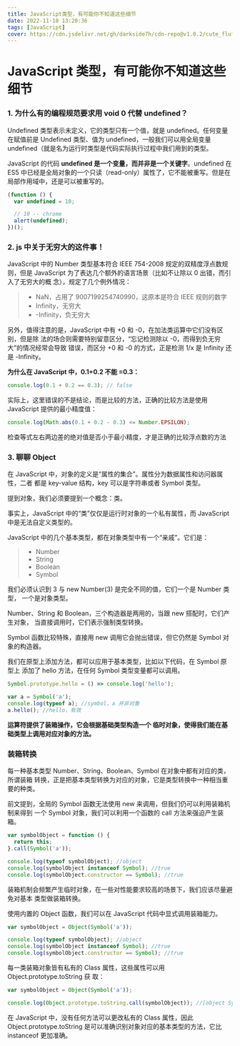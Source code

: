 ```yaml
---
title: JavaScript类型，有可能你不知道这些细节
date: 2022-11-10 13:20:36
tags: [JavaScript]
cover: https://cdn.jsdelivr.net/gh/darkside7h/cdn-repo@v1.0.2/cute_fluffy_cat_outdoors-wallpaper-1280x720.jpg
---
```


# JavaScript 类型，有可能你不知道这些细节

### 1. 为什么有的编程规范要求用 void 0 代替 undefined？

Undefined 类型表示未定义，它的类型只有一个值，就是 undefined。任何变量在赋值前是 Undefined 类型、值为 undefined，一般我们可以用全局变量 undefined（就是名为运行时类型是代码实际执行过程中我们用到的类型。

JavaScript 的代码 **undefined 是一个变量，而并非是一个关键字**。undefined 在 ES5 中已经是全局对象的一个只读（read-only）属性了，它不能被重写。但是在局部作用域中，还是可以被重写的。

```js
(function () {
  var undefined = 10;

  // 10 -- chrome
  alert(undefined);
})();
```

### 2. js 中关于无穷大的这件事！

JavaScript 中的 Number 类型基本符合 IEEE 754-2008 规定的双精度浮点数规则，但是 JavaScript 为了表达几个额外的语言场景（比如不让除以 0 出错，而引入了无穷大的概 念），规定了几个例外情况：

> - NaN，占用了 9007199254740990，这原本是符合 IEEE 规则的数字
> - Infinity，无穷大
> - -Infinity，负无穷大

另外，值得注意的是，JavaScript 中有 +0 和 -0，在加法类运算中它们没有区别，但是除 法的场合则需要特别留意区分，“忘记检测除以 -0，而得到负无穷大”的情况经常会导致 错误，而区分 +0 和 -0 的方式，正是检测 1/x 是 Infinity 还是 -Infinity。

**为什么在 JavaScript 中，0.1+0.2 不能 =0.3：**

```js
console.log(0.1 + 0.2 == 0.3); // false
```

实际上，这里错误的不是结论，而是比较的方法，正确的比较方法是使用 JavaScript 提供的最小精度值：

```js
console.log(Math.abs(0.1 + 0.2 - 0.3) <= Number.EPSILON);
```

检查等式左右两边差的绝对值是否小于最小精度，才是正确的比较浮点数的方法

### 3. 聊聊 Object

在 JavaScript 中，对象的定义是“属性的集合”。属性分为数据属性和访问器属性，二者 都是 key-value 结构，key 可以是字符串或者 Symbol 类型。

提到对象，我们必须要提到一个概念：类。

事实上，JavaScript 中的“类”仅仅是运行时对象的一个私有属性，而 JavaScript 中是无法自定义类型的。

JavaScript 中的几个基本类型，都在对象类型中有一个“亲戚”。它们是：

> - Number
> - String
> - Boolean
> - Symbol

我们必须认识到 3 与 new Number(3) 是完全不同的值，它们一个是 Number 类 型， 一个是对象类型。

Number、String 和 Boolean，三个构造器是两用的，当跟 new 搭配时，它们产生对象， 当直接调用时，它们表示强制类型转换。

Symbol 函数比较特殊，直接用 new 调用它会抛出错误，但它仍然是 Symbol 对象的构造器。

我们在原型上添加方法，都可以应用于基本类型，比如以下代码，在 Symbol 原型上 添加了 hello 方法，在任何 Symbol 类型变量都可以调用。

```js
Symbol.prototype.hello = () => console.log('hello');

var a = Symbol('a');
console.log(typeof a); //symbol，a 并非对象
a.hello(); //hello，有效
```

**运算符提供了装箱操作，它会根据基础类型构造一个 临时对象，使得我们能在基础类型上调用对应对象的方法。**

### 装箱转换

每一种基本类型 Number、String、Boolean、Symbol 在对象中都有对应的类，所谓装箱 转换，正是把基本类型转换为对应的对象，它是类型转换中一种相当重要的种类。

前文提到，全局的 Symbol 函数无法使用 new 来调用，但我们仍可以利用装箱机制来得到 一个 Symbol 对象，我们可以利用一个函数的 call 方法来强迫产生装箱。

```js
var symbolObject = function () {
  return this;
}.call(Symbol('a'));

console.log(typeof symbolObject); //object
console.log(symbolObject instanceof Symbol); //true
console.log(symbolObject.constructor == Symbol); //true
```

装箱机制会频繁产生临时对象，在一些对性能要求较高的场景下，我们应该尽量避免对基本 类型做装箱转换。

使用内置的 Object 函数，我们可以在 JavaScript 代码中显式调用装箱能力。

```js
var symbolObject = Object(Symbol('a'));

console.log(typeof symbolObject); //object
console.log(symbolObject instanceof Symbol); //true
console.log(symbolObject.constructor == Symbol); //true
```

每一类装箱对象皆有私有的 Class 属性，这些属性可以用 Object.prototype.toString 获 取：

```js
var symbolObject = Object(Symbol('a'));

console.log(Object.prototype.toString.call(symbolObject)); //[object Symbol]
```

在 JavaScript 中，没有任何方法可以更改私有的 Class 属性，因此 Object.prototype.toString 是可以准确识别对象对应的基本类型的方法，它比 instanceof 更加准确。
